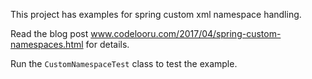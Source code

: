 This project has examples for spring custom xml namespace handling.

Read the blog post www.codelooru.com/2017/04/spring-custom-namespaces.html for details.

Run the `CustomNamespaceTest` class to test the example.
